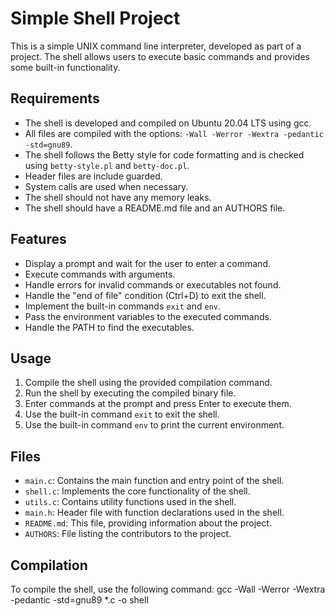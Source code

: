# Simple Shell Project

This is a simple UNIX command line interpreter, developed as part of a project. The shell allows users to execute basic commands and provides some built-in functionality.

## Requirements

- The shell is developed and compiled on Ubuntu 20.04 LTS using gcc.
- All files are compiled with the options: `-Wall -Werror -Wextra -pedantic -std=gnu89`.
- The shell follows the Betty style for code formatting and is checked using `betty-style.pl` and `betty-doc.pl`.
- Header files are include guarded.
- System calls are used when necessary.
- The shell should not have any memory leaks.
- The shell should have a README.md file and an AUTHORS file.

## Features

- Display a prompt and wait for the user to enter a command.
- Execute commands with arguments.
- Handle errors for invalid commands or executables not found.
- Handle the "end of file" condition (Ctrl+D) to exit the shell.
- Implement the built-in commands `exit` and `env`.
- Pass the environment variables to the executed commands.
- Handle the PATH to find the executables.

## Usage

1. Compile the shell using the provided compilation command.
2. Run the shell by executing the compiled binary file.
3. Enter commands at the prompt and press Enter to execute them.
4. Use the built-in command `exit` to exit the shell.
5. Use the built-in command `env` to print the current environment.

## Files

- `main.c`: Contains the main function and entry point of the shell.
- `shell.c`: Implements the core functionality of the shell.
- `utils.c`: Contains utility functions used in the shell.
- `main.h`: Header file with function declarations used in the shell.
- `README.md`: This file, providing information about the project.
- `AUTHORS`: File listing the contributors to the project.

## Compilation

To compile the shell, use the following command:
gcc -Wall -Werror -Wextra -pedantic -std=gnu89 *.c -o shell
